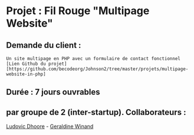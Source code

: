 # Projet : Fil Rouge "Multipage Website"


## Demande du client : 
    Un site multipage en PHP avec un formulaire de contact fonctionnel
    [Lien Github du projet][https://github.com/becodeorg/Johnson2/tree/master/projets/multipage-website-in-php]
    
## Durée : 7 jours ouvrables

## par groupe de 2 (inter-startup). Collaborateurs : 
  [Ludovic Dhoore](https://github.com/ShaDeeZ) -
  [Geraldine Winand](https://github.com/Geraldinew04)



